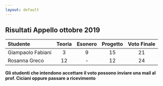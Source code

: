 ```yaml
---
layout: default
---
```


Risultati Appello ottobre 2019
----------------------------------------

| Studente          | Teoria | Esonero | Progetto | Voto Finale |
| :---------------- | :----: | :-----: | :------: | :---------: |
| Giampaolo Fabiani |   3    |    9    |    15    |     21      |
| Rosanna Greco     |   12   |    -    |    12    |     24      |

**Gli studenti che intendono accettare il voto possono inviare una mail al prof. Ciciani oppure passare a ricevimento**

